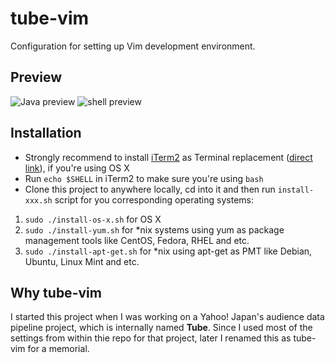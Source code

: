 tube-vim
============

Configuration for setting up Vim development environment.

## Preview

![Java preview](https://raw.githubusercontent.com/tolinwei/dev-config/master/preview/bashrc-pre.png)
![shell preview](https://raw.githubusercontent.com/tolinwei/dev-config/master/preview/shell-pre.png)

## Installation
- Strongly recommend to install [iTerm2](https://iterm2.com/index.html) as Terminal replacement ([direct link](https://iterm2.com/downloads/stable/iTerm2_v2_0.zip)), if you're using OS X
- Run `echo $SHELL` in iTerm2 to make sure you're using `bash`
- Clone this project to anywhere locally, cd into it and then run `install-xxx.sh` script for you corresponding operating systems:

1. `sudo ./install-os-x.sh` for OS X
2. `sudo ./install-yum.sh` for *nix systems using yum as package management tools like CentOS, Fedora, RHEL and etc.
3. `sudo ./install-apt-get.sh` for *nix using apt-get as PMT like Debian, Ubuntu, Linux Mint and etc.

## Why tube-vim
I started this project when I was working on a Yahoo! Japan's audience data pipeline project, which is internally named **Tube**. Since I used most of the settings from within thie repo for that project, later I renamed this as tube-vim for a memorial.


